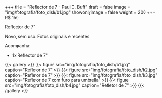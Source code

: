 +++
title = "Reflector de 7 - Paul C. Buff"
draft = false
image = "img/fotografia/foto_dish/b1.jpg"
showonlyimage = false
weight = 200
+++
<span class="price">R$ 150</span>

Reflector de 7"
<!--more-->

Novo, sem uso. Fotos originais e recentes.

Acompanha:

- 1x Reflector de 7"


{{< gallery >}}
{{< figure src="img/fotografia/foto_dish/b1.jpg" caption="Refletor de 7" >}}
{{< figure src="img/fotografia/foto_dish/b2.jpg" caption="Refletor de 7" >}}
{{< figure src="img/fotografia/foto_dish/b3.jpg" caption="Refletor de 7 com furo para umbrella" >}}
{{< figure src="img/fotografia/foto_dish/b4.jpg" caption="Refletor de 7" >}}
{{< /gallery >}}

